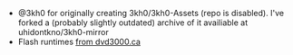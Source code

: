 * @3kh0 for originally creating 3kh0/3kh0-Assets (repo is disabled). I've forked a (probably slightly outdated) archive of it availiable at uhidontkno/3kh0-mirror
* Flash runtimes [from dvd3000.ca](https://www.dvd3000.ca/flash/)